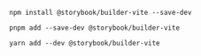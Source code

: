 ```shell renderer="common" language="js" packageManager="npm"
npm install @storybook/builder-vite --save-dev
```

```shell renderer="common" language="js" packageManager="pnpm"
pnpm add --save-dev @storybook/builder-vite
```

```shell renderer="common" language="js" packageManager="yarn"
yarn add --dev @storybook/builder-vite
```
